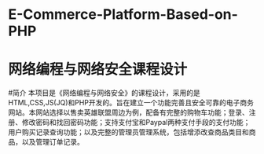 # E-Commerce-Platform-Based-on-PHP
网络编程与网络安全课程设计
===
#简介
本项目是《网络编程与网络安全》的课程设计，采用的是HTML,CSS,JS(JQ)和PHP开发的。旨在建立一个功能完善且安全可靠的电子商务网站。本网站选择以售卖英雄联盟周边为例，配备有完整的购物车功能；登录、注册、修改密码和找回密码功能；支持支付宝和Paypal两种支付手段的支付功能；用户购买记录查询功能；以及完整的管理员管理系统，包括增添改查商品类目和商品，以及管理订单记录。
